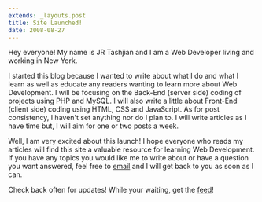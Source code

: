 ```yaml
---
extends: _layouts.post
title: Site Launched!
date: 2008-08-27
---
```

Hey everyone! My name is JR Tashjian and I am a Web Developer living and working in New York.

I started this blog because I wanted to write about what I do and what I learn as well as educate any readers wanting to learn more about Web Development. I will be focusing on the Back-End (server side) coding of projects using PHP and MySQL. I will also write a little about Front-End (client side) coding using HTML, CSS and JavaScript. As for post consistency, I haven't set anything nor do I plan to. I will write articles as I have time but, I will aim for one or two posts a week.

Well, I am very excited about this launch! I hope everyone who reads my articles will find this site a valuable resource for learning Web Development. If you have any topics you would like me to write about or have a question you want answered, feel free to [email](mailto:hello@jrtashjian.com) and I will get back to you as soon as I can.

Check back often for updates! While your waiting, get the [feed](/feed.xml)!